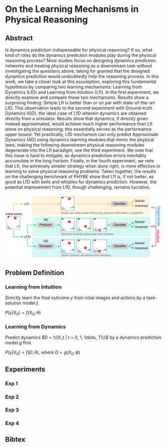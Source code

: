 # On the Learning Mechanisms in Physical Reasoning
<!-- [[Paper](https://github.com/lishiqianhugh/LfID)]
[[Supp](https://drive.google.com/file/d/16F0rhNT2Kx5prRRyRldWphZ-RvcxFaKs/view?usp=sharing)]
[[Code](https://github.com/lishiqianhugh/LfID)] -->
## Abstract
Is dynamics prediction indispensable for physical reasoning? If so, what kind of roles do the dynamics prediction modules play during the physical reasoning process? Most studies focus on designing dynamics prediction networks and treating physical reasoning as a downstream task without investigating the questions above, taking for granted that the designed dynamics prediction would undoubtedly help the reasoning process. In this work, we take a closer look at this assumption, exploring this fundamental hypothesis by comparing two learning mechanisms: Learning from Dynamics (LfD) and Learning from Intuition (LfI). In the first experiment, we directly examine and compare these two mechanisms. Results show a surprising finding: Simple LfI is better than or on par with state-of-the-art LfD. This observation leads to the second experiment with Ground-truth Dynamics (GD), the ideal case of LfD wherein dynamics are obtained directly from a simulator. Results show that dynamics, if directly given instead approximated, would achieve much higher performance than LfI alone on physical reasoning; this essentially serves as the performance upper bound. Yet practically, LfD mechanism can only predict Approximate Dynamics (AD) using dynamics learning modules that mimic the physical laws, making the following downstream physical reasoning modules degenerate into the LfI paradigm; see the third experiment. We note that this issue is hard to mitigate, as dynamics prediction errors inevitably accumulate in the long horizon. Finally, in the fourth experiment, we note that LfI, the extremely simpler strategy when done right, is more effective in learning to solve physical reasoning problems. Taken together, the results on the challenging benchmark of PHYRE show that LfI is, if not better, as good as LfD with bells and whistles for dynamics prediction. However, the potential improvement from LfD, though challenging, remains lucrative.

![introduction](figures/introduction.jpg)

## Problem Definition
### Learning from Intuition
Directly learn the final outcome $y$ from intial images and actions by a task-solution model $f$.

$P(y|X_0) = f(X_0;\theta)$
### Learning from Dynamics
Predict dynamics $D = \\{X_t | t = 0, 1, \ldots, T\\}$ by a dynamics prediction model $g$ first.

$P(y|X_0) = f(D;\theta)$, where $D = g(X_0;\phi)$
## Experiments
### Exp 1
### Exp 2
### Exp 3
### Exp 4
## Bibtex
